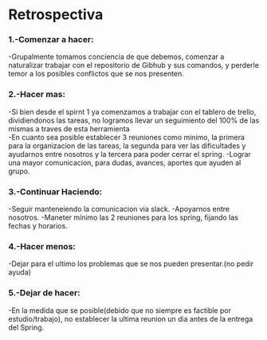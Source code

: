 <h1> Retrospectiva </h1>
<h3> 1.-Comenzar a hacer:</h3>
 -Grupalmente tomamos conciencia de que debemos, comenzar a naturalizar trabajar con el repositorio de Gibhub y sus comandos, y perderle temor a los posibles conflictos que se nos presenten.
<h3> 2.-Hacer mas:</h3>
 -Si bien desde el spirnt 1 ya comenzamos a trabajar con el tablero de trello, dividiendonos las tareas, no logramos llevar un seguimiento del 100% de las mismas a traves de esta herramienta
 <br>
 -En cuanto sea posible establecer 3 reuniones como minimo, la primera para la organizacion de las tareas, la segunda para ver las dificultades y ayudarnos entre nosotros y la tercera para
poder cerrar el spring.
 -Lograr una mayor comunicacion, para dudas, avances, aportes que ayuden al grupo.
<h3>3.-Continuar Haciendo:</h3>
  -Seguir manteneiendo la comunicacion via slack.
  -Apoyarnos entre nosotros.
  -Maneter mínimo las 2 reuniones para los spring, fijando las fechas y horarios.
<h3>4.-Hacer menos:</h3>
  -Dejar para el ultimo los problemas que se nos pueden presentar.(no pedir ayuda)
<h3>5.-Dejar de hacer:</h3>
-En la medida que se posible(debido que no siempre es factible por estudio/trabajo), no establecer la ultima reunion un dia antes de la entrega del Spring.
